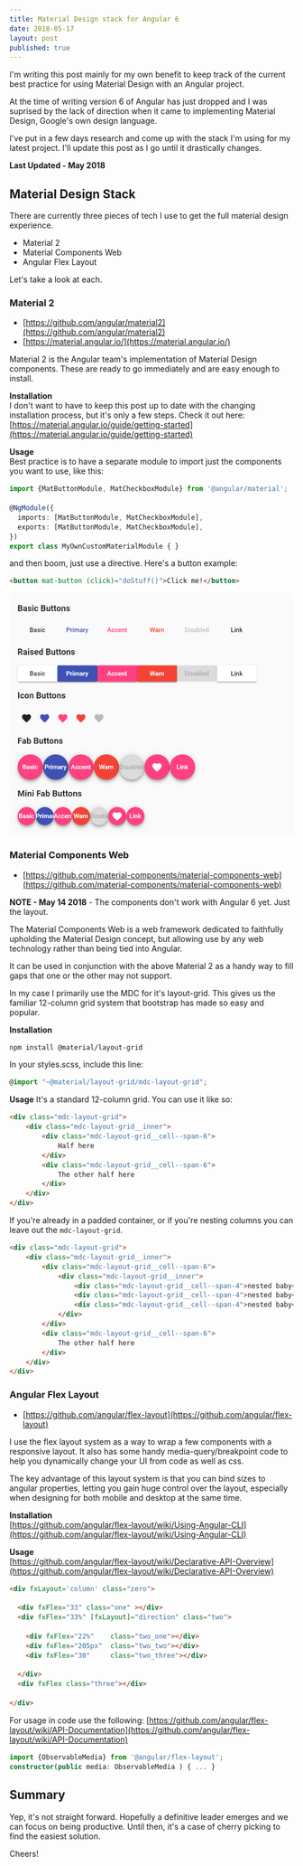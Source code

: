 ```yaml
---
title: Material Design stack for Angular 6
date: 2018-05-17
layout: post
published: true
---
```


I'm writing this post mainly for my own benefit to keep track of the current best practice for using Material Design with an Angular project. 

At the time of writing version 6 of Angular has just dropped and I was suprised by the lack of direction when it came to implementing Material Design, Google's own design language.

I've put in a few days research and come up with the stack I'm using for my latest project. I'll update this post as I go until it drastically changes.

**Last Updated - May 2018**

## Material Design Stack

There are currently three pieces of tech I use to get the full material design experience.

 - Material 2
 - Material Components Web
 - Angular Flex Layout

Let's take a look at each.

### Material 2  
- [https://github.com/angular/material2](https://github.com/angular/material2)
- [https://material.angular.io/](https://material.angular.io/)

Material 2 is the Angular team's implementation of Material Design components. These are ready to go immediately and are easy enough to install.

**Installation**  
I don't want to have to keep this post up to date with the changing installation process, but it's only a few steps. Check it out here: [https://material.angular.io/guide/getting-started](https://material.angular.io/guide/getting-started)

**Usage**  
Best practice is to have a separate module to import just the components you want to use, like this:

```typescript
import {MatButtonModule, MatCheckboxModule} from '@angular/material';

@NgModule({
  imports: [MatButtonModule, MatCheckboxModule],
  exports: [MatButtonModule, MatCheckboxModule],
})
export class MyOwnCustomMaterialModule { }
```

and then boom, just use a directive. Here's a button example:

```html
<button mat-button (click)="doStuff()">Click me!</button>
```

![Material Buttons](/wp-content/uploads/2018/05/matbutton.png)


### Material Components Web
- [https://github.com/material-components/material-components-web](https://github.com/material-components/material-components-web)

**NOTE - May 14 2018** - The components don't work with Angular 6 yet. Just the layout.

The Material Components Web is a web framework dedicated to faithfully upholding the Material Design concept, but allowing use by any web technology rather than being tied into Angular.

It can be used in conjunction with the above Material 2 as a handy way to fill gaps that one or the other may not support.

In my case I primarily use the MDC for it's layout-grid. This gives us the familiar 12-column grid system that bootstrap has made so easy and popular.

**Installation**
```bash
npm install @material/layout-grid
```

In your styles.scss, include this line:
```typescript
@import "~@material/layout-grid/mdc-layout-grid";
```

**Usage**
It's a standard 12-column grid. You can use it like so:

```html
<div class="mdc-layout-grid">
    <div class="mdc-layout-grid__inner">
        <div class="mdc-layout-grid__cell--span-6">
            Half here
        </div>
        <div class="mdc-layout-grid__cell--span-6">
            The other half here
        </div>
    </div>
</div>
```

If you're already in a padded container, or if you're nesting columns you can leave out the `mdc-layout-grid`.

```html
<div class="mdc-layout-grid">
    <div class="mdc-layout-grid__inner">
        <div class="mdc-layout-grid__cell--span-6">
            <div class="mdc-layout-grid__inner">
                <div class="mdc-layout-grid__cell--span-4">nested baby</div>
                <div class="mdc-layout-grid__cell--span-4">nested baby</div>
                <div class="mdc-layout-grid__cell--span-4">nested baby</div>
            </div>
        </div>
        <div class="mdc-layout-grid__cell--span-6">
            The other half here
        </div>
    </div>
</div>
```

### Angular Flex Layout  
- [https://github.com/angular/flex-layout](https://github.com/angular/flex-layout)

I use the flex layout system as a way to wrap a few components with a responsive layout. It also has some handy media-query/breakpoint code to help you dynamically change your UI from code as well as css. 

The key advantage of this layout system is that you can bind sizes to angular properties, letting you gain huge control over the layout, especially when designing for both mobile and desktop at the same time.

**Installation**  
[https://github.com/angular/flex-layout/wiki/Using-Angular-CLI](https://github.com/angular/flex-layout/wiki/Using-Angular-CLI)

**Usage**  
[https://github.com/angular/flex-layout/wiki/Declarative-API-Overview](https://github.com/angular/flex-layout/wiki/Declarative-API-Overview)

```html
<div fxLayout='column' class="zero">

  <div fxFlex="33" class="one" ></div>
  <div fxFlex="33%" [fxLayout]="direction" class="two">

    <div fxFlex="22%"    class="two_one"></div>
    <div fxFlex="205px"  class="two_two"></div>
    <div fxFlex="30"     class="two_three"></div>

  </div>
  <div fxFlex class="three"></div>

</div>
```


For usage in code use the following:
[https://github.com/angular/flex-layout/wiki/API-Documentation](https://github.com/angular/flex-layout/wiki/API-Documentation)

```typescript
import {ObservableMedia} from '@angular/flex-layout';
constructor(public media: ObservableMedia ) { ... }
```

## Summary  
Yep, it's not straight forward. Hopefully a definitive leader emerges and we can focus on being productive. Until then, it's a case of cherry picking to find the easiest solution.

Cheers!